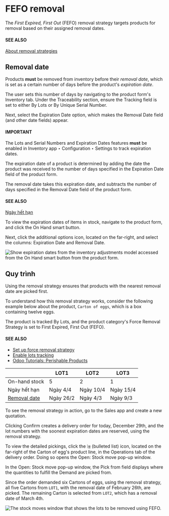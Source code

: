 # FEFO removal

The *First Expired, First Out* (FEFO) removal strategy targets products for removal based on their
assigned removal dates.

#### SEE ALSO
[About removal strategies](../removal_strategies.md)

<a id="inventory-warehouses-storage-removal-date"></a>

## Removal date

Products **must** be removed from inventory before their *removal date*, which is set as a certain
number of days before the product's *expiration date*.

The user sets this number of days by navigating to the product form's Inventory tab.
Under the Traceability section, ensure the Tracking field is set to either
By Lots or By Unique Serial Number.

Next, select the Expiration Date option, which makes the Removal Date field
(and other date fields) appear.

#### IMPORTANT
The Lots and Serial Numbers and Expiration Dates features **must** be
enabled in Inventory app ‣ Configuration ‣ Settings to track expiration
dates.

The expiration date of a product is determined by adding the date the product was received to the
number of days specified in the Expiration Date field of the product form.

The removal date takes this expiration date, and subtracts the number of days specified in the
Removal Date field of the product form.

#### SEE ALSO
[Ngày hết hạn](../../product_management/product_tracking/expiration_dates.md)

<a id="inventory-warehouses-storage-exp-date"></a>

To view the expiration dates of items in stock, navigate to the product form, and click the
On Hand smart button.

Next, click the additional options icon, located on the far-right, and select the columns:
Expiration Date and Removal Date.

![Show expiration dates from the inventory adjustments model accessed from the *On Hand*
smart button from the product form.](applications/inventory_and_mrp/inventory/shipping_receiving/removal_strategies/fefo/removal-date.png)

## Quy trình

Using the  removal strategy ensures that products with the
nearest removal date are picked first.

To understand how this removal strategy works, consider the following example below about the
product, `Carton of eggs`, which is a box containing twelve eggs.

The product is tracked By Lots, and the product category's Force Removal
Strategy is set to First Expired, First Out (FEFO).

#### SEE ALSO
- [Set up force removal strategy](../removal_strategies.md#inventory-warehouses-storage-removal-config)
- [Enable lots tracking](../removal_strategies.md#inventory-warehouses-storage-lots-setup)
- [Odoo Tutorials: Perishable Products](https://www.odoo.com/slides/slide/5324/share)

|                                                        | LOT1      | LOT2      | LOT3      |
|--------------------------------------------------------|-----------|-----------|-----------|
| On-hand stock                                          | 5         | 2         | 1         |
| Ngày hết hạn                                           | Ngày 4/4  | Ngày 10/4 | Ngày 15/4 |
| [Removal date](#inventory-warehouses-storage-exp-date) | Ngày 26/2 | Ngày 4/3  | Ngày 9/3  |

To see the removal strategy in action, go to the Sales app and create a new
quotation.

Clicking Confirm creates a delivery order for today, December 29th, and the lot numbers
with the soonest expiration dates are reserved, using the 
removal strategy.

To view the detailed pickings, click the ⦙≣ (bulleted list) icon, located on the
far-right of the Carton of egg's product line, in the Operations tab of the delivery
order. Doing so opens the Open: Stock move pop-up window.

In the Open: Stock move pop-up window, the Pick from field displays where
the quantities to fulfill the Demand are picked from.

Since the order demanded six Cartons of eggs, using the 
removal strategy, all five Cartons from `LOT1`, with the removal date of February 26th, are picked.
The remaining Carton is selected from `LOT2`, which has a removal date of March 4th.

![The stock moves window that shows the lots to be removed using FEFO.](applications/inventory_and_mrp/inventory/shipping_receiving/removal_strategies/fefo/eggs-picking.png)
